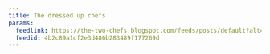 ```yaml
---
title: The dressed up chefs
params:
  feedlink: https://the-two-chefs.blogspot.com/feeds/posts/default?alt=rss
  feedid: 4b2c89a1df2e3d486b283489f177269d
---
```

